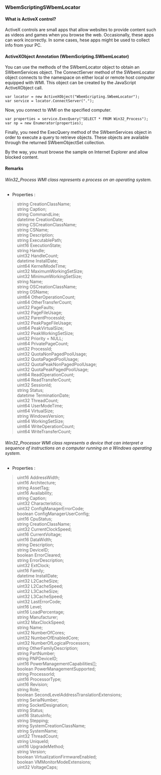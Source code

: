 ### WbemScriptingSWbemLocator
#### What is ActiveX control?
ActiveX controls are small apps that allow websites to provide content such as videos and games when you browse the web. Occasionally, these apps can work incorrectly. In some cases, hese apps might be used to collect info from your PC. 

#### ActiveXObject Annotation (WbemScripting.SWbemLocator)
You can use the methods of the SWbemLocator object to obtain an SWbemServices object. The ConnectServer method of the SWbemLocator object connects to the namespace on either local or remote host computer equipped with WMI. This object can be created by the JavaScript ActiveXObject call.
   
    var locator = new ActiveXObject("WbemScripting.SWbemLocator");
	var service = locator.ConnectServer(".");
   
Now,  you connect to WMI on the specified computer.
   
    var properties = service.ExecQuery("SELECT * FROM Win32_Process");
	var np = new Enumerator(properties);
   
Finally, you need the ExecQuery method of the SWbemServices object in order to execute a query to retrieve objects. These objects are available through the returned SWbemObjectSet collection.

By the way, you must browse the sample on Internet Explorer and allow blocked content.

#### Remarks
###### Win32_Process WMI class represents a process on an operating system.
- Properties :
> string   CreationClassName;<br/>
> string   Caption;<br/>
> string   CommandLine;<br/>
> datetime CreationDate;<br/>
> string   CSCreationClassName;<br/>
> string   CSName;<br/>
> string   Description;<br/>
> string   ExecutablePath;<br/>
> uint16   ExecutionState;<br/>
> string   Handle;<br/>
> uint32   HandleCount;<br/>
> datetime InstallDate;<br/>
> uint64   KernelModeTime;<br/>
> uint32   MaximumWorkingSetSize;<br/>
> uint32   MinimumWorkingSetSize;<br/>
> string   Name;<br/>
> string   OSCreationClassName;<br/>
> string   OSName;<br/>
> uint64   OtherOperationCount;<br/>
> uint64   OtherTransferCount;<br/>
> uint32   PageFaults;<br/>
> uint32   PageFileUsage;<br/>
> uint32   ParentProcessId;<br/>
> uint32   PeakPageFileUsage;<br/>
> uint64   PeakVirtualSize;<br/>
> uint32   PeakWorkingSetSize;<br/>
> uint32   Priority = NULL;<br/>
> uint64   PrivatePageCount;<br/>
> uint32   ProcessId;<br/>
> uint32   QuotaNonPagedPoolUsage;<br/>
> uint32   QuotaPagedPoolUsage;<br/>
> uint32   QuotaPeakNonPagedPoolUsage;<br/>
> uint32   QuotaPeakPagedPoolUsage;<br/>
> uint64   ReadOperationCount;<br/>
> uint64   ReadTransferCount;<br/>
> uint32   SessionId;<br/>
> string   Status;<br/>
> datetime TerminationDate;<br/>
> uint32   ThreadCount;<br/>
> uint64   UserModeTime;<br/>
> uint64   VirtualSize;<br/>
> string   WindowsVersion;<br/>
> uint64   WorkingSetSize;<br/>
> uint64   WriteOperationCount;<br/>
> uint64   WriteTransferCount;<br/>

###### Win32_Processor WMI class represents a device that can interpret a sequence of instructions on a computer running on a Windows operating system.
- Properties :
> uint16   AddressWidth;<br/>
> uint16   Architecture;<br/>
> string   AssetTag;<br/>
> uint16   Availability;<br/>
> string   Caption;<br/>
> uint32   Characteristics;<br/>
> uint32   ConfigManagerErrorCode;<br/>
> boolean  ConfigManagerUserConfig;<br/>
> uint16   CpuStatus;<br/>
> string   CreationClassName;<br/>
> uint32   CurrentClockSpeed;<br/>
> uint16   CurrentVoltage;<br/>
> uint16   DataWidth;<br/>
> string   Description;<br/>
> string   DeviceID;<br/>
> boolean  ErrorCleared;<br/>
> string   ErrorDescription;<br/>
> uint32   ExtClock;<br/>
> uint16   Family;<br/>
> datetime InstallDate;<br/>
> uint32   L2CacheSize;<br/>
> uint32   L2CacheSpeed;<br/>
> uint32   L3CacheSize;<br/>
> uint32   L3CacheSpeed;<br/>
> uint32   LastErrorCode;<br/>
> uint16   Level;<br/>
> uint16   LoadPercentage;<br/>
> string   Manufacturer;<br/>
> uint32   MaxClockSpeed;<br/>
> string   Name;<br/>
> uint32   NumberOfCores;<br/>
> uint32   NumberOfEnabledCore;<br/>
> uint32   NumberOfLogicalProcessors;<br/>
> string   OtherFamilyDescription;<br/>
> string   PartNumber;<br/>
> string   PNPDeviceID;<br/>
> uint16   PowerManagementCapabilities[];<br/>
> boolean  PowerManagementSupported;<br/>
> string   ProcessorId;<br/>
> uint16   ProcessorType;<br/>
> uint16   Revision;<br/>
> string   Role;<br/>
> boolean  SecondLevelAddressTranslationExtensions;<br/>
> string   SerialNumber;<br/>
> string   SocketDesignation;<br/>
> string   Status;<br/>
> uint16   StatusInfo;<br/>
> string   Stepping;<br/>
> string   SystemCreationClassName;<br/>
> string   SystemName;<br/>
> uint32   ThreadCount;<br/>
> string   UniqueId;<br/>
> uint16   UpgradeMethod;<br/>
> string   Version;<br/>
> boolean  VirtualizationFirmwareEnabled;<br/>
> boolean  VMMonitorModeExtensions;<br/>
> uint32   VoltageCaps;<br/>

